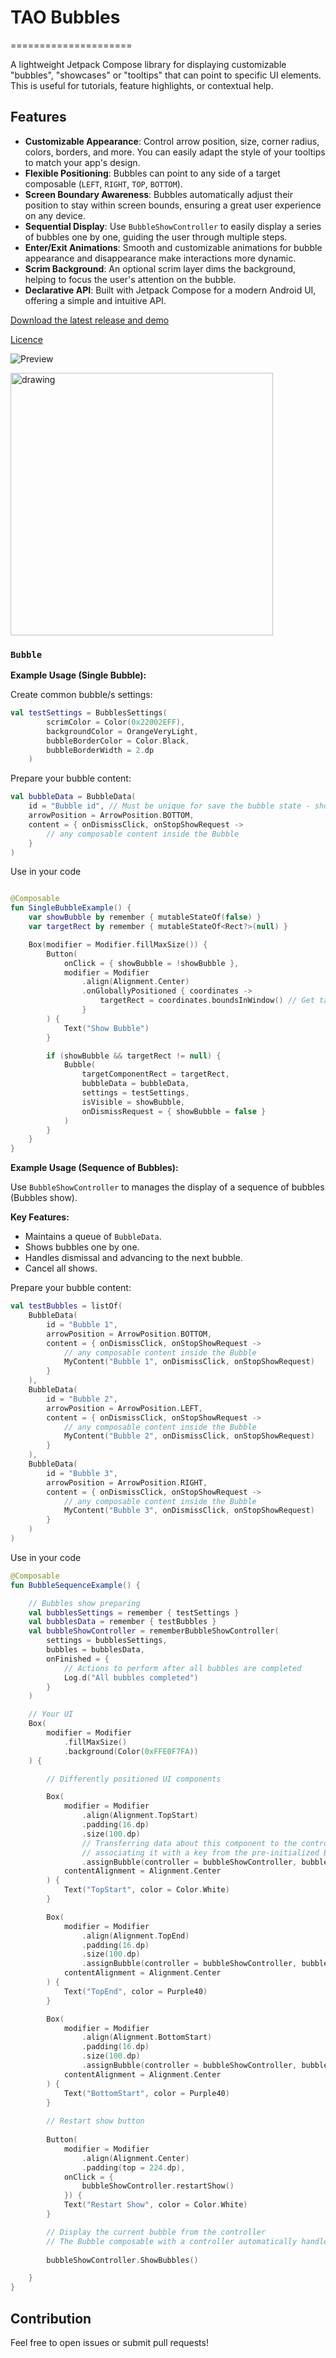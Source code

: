 # TAO Bubbles
=====================

A lightweight Jetpack Compose library for displaying customizable "bubbles", "showcases" or "tooltips" that can point to specific UI elements. 
This is useful for tutorials, feature highlights, or contextual help.

## Features

*   **Customizable Appearance**: Control arrow position, size, corner radius, colors, borders, and more.  You can easily adapt the style of your tooltips to match your app's design.
*   **Flexible Positioning**: Bubbles can point to any side of a target composable (`LEFT`, `RIGHT`, `TOP`, `BOTTOM`).
*   **Screen Boundary Awareness**: Bubbles automatically adjust their position to stay within screen bounds, ensuring a great user experience on any device.
*   **Sequential Display**: Use `BubbleShowController` to easily display a series of bubbles one by one, guiding the user through multiple steps.
*   **Enter/Exit Animations**: Smooth and customizable animations for bubble appearance and disappearance make interactions more dynamic.
*   **Scrim Background**: An optional scrim layer dims the background, helping to focus the user's attention on the bubble.
*   **Declarative API**: Built with Jetpack Compose for a modern Android UI, offering a simple and intuitive API.

[Download the latest release and demo](https://github.com/lordtao/android-tao-bubble/releases)

[Licence](https://opensource.org/license/mit)

![Preview](media/Preview.png)

<img src="media/Demo.gif" alt="drawing" width="420"/>

###  `Bubble`

**Example Usage (Single Bubble):**

Create common bubble/s settings:

```kotlin
val testSettings = BubblesSettings(
        scrimColor = Color(0x22002EFF),
        backgroundColor = OrangeVeryLight,
        bubbleBorderColor = Color.Black,
        bubbleBorderWidth = 2.dp
    )
```

Prepare your bubble content:

```kotlin
val bubbleData = BubbleData(
    id = "Bubble id", // Must be unique for save the bubble state - shown or no
    arrowPosition = ArrowPosition.BOTTOM,
    content = { onDismissClick, onStopShowRequest ->
        // any composable content inside the Bubble
    }
)
```
Use in your code

```kotlin

@Composable
fun SingleBubbleExample() {
    var showBubble by remember { mutableStateOf(false) }
    var targetRect by remember { mutableStateOf<Rect?>(null) }

    Box(modifier = Modifier.fillMaxSize()) {
        Button(
            onClick = { showBubble = !showBubble },
            modifier = Modifier
                .align(Alignment.Center)
                .onGloballyPositioned { coordinates ->
                    targetRect = coordinates.boundsInWindow() // Get target component Rect
                }
        ) {
            Text("Show Bubble")
        }

        if (showBubble && targetRect != null) {
            Bubble(
                targetComponentRect = targetRect,
                bubbleData = bubbleData,
                settings = testSettings,
                isVisible = showBubble,
                onDismissRequest = { showBubble = false }
            )
        }
    }
}

```

**Example Usage (Sequence of Bubbles):**

Use `BubbleShowController` to manages the display of a sequence of bubbles (Bubbles show).

**Key Features:**

*   Maintains a queue of `BubbleData`.
*   Shows bubbles one by one.
*   Handles dismissal and advancing to the next bubble.
*   Cancel all shows.

Prepare your bubble content:

```kotlin
val testBubbles = listOf(
    BubbleData(
        id = "Bubble 1",
        arrowPosition = ArrowPosition.BOTTOM,
        content = { onDismissClick, onStopShowRequest ->
            // any composable content inside the Bubble
            MyContent("Bubble 1", onDismissClick, onStopShowRequest)
        }
    ),
    BubbleData(
        id = "Bubble 2",
        arrowPosition = ArrowPosition.LEFT,
        content = { onDismissClick, onStopShowRequest ->
            // any composable content inside the Bubble
            MyContent("Bubble 2", onDismissClick, onStopShowRequest)
        }
    ),
    BubbleData(
        id = "Bubble 3",
        arrowPosition = ArrowPosition.RIGHT,
        content = { onDismissClick, onStopShowRequest ->
            // any composable content inside the Bubble
            MyContent("Bubble 3", onDismissClick, onStopShowRequest)
        }
    )
)
```
Use in your code

```kotlin
@Composable
fun BubbleSequenceExample() {

    // Bubbles show preparing
    val bubblesSettings = remember { testSettings }
    val bubblesData = remember { testBubbles }
    val bubbleShowController = rememberBubbleShowController(
        settings = bubblesSettings,
        bubbles = bubblesData,
        onFinished = {
            // Actions to perform after all bubbles are completed
            Log.d("All bubbles completed")
        }
    )

    // Your UI
    Box(
        modifier = Modifier
            .fillMaxSize()
            .background(Color(0xFFE0F7FA))
    ) {

        // Differently positioned UI components

        Box(
            modifier = Modifier
                .align(Alignment.TopStart)
                .padding(16.dp)
                .size(100.dp)
                // Transferring data about this component to the controller and
                // associating it with a key from the pre-initialized BubbleData data
                .assignBubble(controller = bubbleShowController, bubbleData = bubblesData[0]),
            contentAlignment = Alignment.Center
        ) {
            Text("TopStart", color = Color.White)
        }

        Box(
            modifier = Modifier
                .align(Alignment.TopEnd)
                .padding(16.dp)
                .size(100.dp)
                .assignBubble(controller = bubbleShowController, bubbleData = bubblesData[1]),
            contentAlignment = Alignment.Center
        ) {
            Text("TopEnd", color = Purple40)
        }

        Box(
            modifier = Modifier
                .align(Alignment.BottomStart)
                .padding(16.dp)
                .size(100.dp)
                .assignBubble(controller = bubbleShowController, bubbleData = bubblesData[2]),
            contentAlignment = Alignment.Center
        ) {
            Text("BottomStart", color = Purple40)
        }
        
        // Restart show button
        
        Button(
            modifier = Modifier
                .align(Alignment.Center)
                .padding(top = 224.dp),
            onClick = {
                bubbleShowController.restartShow()
            }) {
            Text("Restart Show", color = Color.White)
        }

        // Display the current bubble from the controller
        // The Bubble composable with a controller automatically handles visibility and settings.
        
        bubbleShowController.ShowBubbles()

    }
}

```

## Contribution

Feel free to open issues or submit pull requests!


